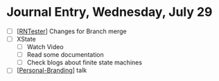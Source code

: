 # Journal Entry,  Wednesday, July 29

- [ ] [[RNTester]] Changes for Branch merge 
- [ ] XState 
  - [ ] Watch Video 
  - [ ] Read some documentation
  - [ ]  Check blogs about finite state machines
- [ ]  [[Personal-Branding]] talk

[//begin]: # "Autogenerated link references for markdown compatibility"
[RNTester]: ../rntester "RNTester"
[Personal-Branding]: personal-branding "Personal Branding"
[//end]: # "Autogenerated link references"